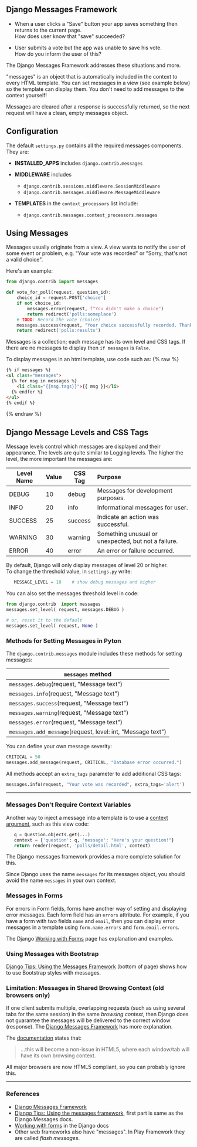 ## Django Messages Framework

* When a user clicks a "Save" button your app saves something
then returns to the current page.   
How does user know that "save" succeeded?

* User submits a vote but the app was unable to save his vote.    
  How do you inform the user of this?

The Django Messages Framework addresses these situations and more.

"messages" is an object that is automatically included in the
context to every HTML template.  You can set messages in a view
(see example below) so the template can display them.
You don't need to add messages to the context yourself!

Messages are cleared after a response is successfully returned,
so the next request will have a clean, empty messages object.

## Configuration

The default `settings.py` contains all the required messages components.
They are:

* **INSTALLED_APPS** includes `django.contrib.messages`

* **MIDDLEWARE** includes
    - `django.contrib.sessions.middleware.SessionMiddleware`
    - `django.contrib.messages.middleware.MessageMiddleware`

* **TEMPLATES** in the `context_processors` list include:
    - `django.contrib.messages.context_processors.messages`



## Using Messages

Messages usually originate from a view.  A view wants to notify the user
of some event or problem, e.g. "Your vote was recorded"
or "Sorry, that's not a valid choice".

Here's an example:

```python
from django.contrib import messages

def vote_for_poll(request, question_id):
    choice_id = request.POST['choice']
    if not choice_id:
        messages.error(request, f"You didn't make a choice")
        return redirect('polls:someplace')
    # TODO: Record the vote (choice)
    messages.success(request, "Your choice successfully recorded. Thank you.")
    return redirect('polls:results')
```

Messages is a collection; each message has its own level and CSS tags. If there are no messages to display then `if messages` is `False`.

To display messages in an html template, use code such as:
{% raw %}
```html
{% if messages %}
<ul class="messages">
  {% for msg in messages %}
    <li class="{{msg.tags}}">{{ msg }}</li>
  {% endfor %}
</ul>
{% endif %}
```
{% endraw %}


## Django Message Levels and CSS Tags

Message levels control which messages are displayed and their appearance.
The levels are quite similar to Logging levels.
The higher the level, the more important the messages are:

| Level Name | Value  | CSS Tag  | Purpose                            |
|------------|--------|----------|:-----------------------------------|
| DEBUG      | 10     | debug    | Messages for development purposes. |
| INFO       | 20     | info     | Informational messages for user.   |
| SUCCESS    | 25     | success  | Indicate an action was successful. |
| WARNING    | 30     | warning  | Something unusual or unexpected, but not a failure. |
| ERROR      | 40     | error    | An error or failure occurred.      |

By default, Django will only display messages of level 20 or higher.    
To change the threshold value, in `settings.py` write: 
```python
   MESSAGE_LEVEL = 10    # show debug messages and higher
```
You can also set the messages threshold level in code:
```python
from django.contrib  import messages
messages.set_level( request, messages.DEBUG )

# or, reset it to the default
messages.set_level( request, None )
```

### Methods for Setting Messages in Pyton

The `django.contrib.messages` module includes these methods for setting messages:

| `messages` method |
|-------------------|
| `messages.debug`(request, "Message text") |
| `messages.info`(request, "Message text") |
| `messages.success`(request, "Message text") |
| `messages.warning`(request, "Message text") |
| `messages.error`(request, "Message text") |
| `messages.add_message`(request, level: int, "Message text") |

You can define your own message severity:
```python
CRITICAL = 50
messages.add_message(request, CRITICAL, "Database error occurred.")
```
All methods accept an `extra_tags` parameter to add additional CSS tags:
```python
messages.info(request, "Your vote was recorded", extra_tags='alert')
```
---

### Messages Don't Require Context Variables

Another way to inject a message into a template is to use 
a [context argument][django-shortcuts], such as this view code:

```python
   q = Question.objects.get(...)
   context = {'question': q, 'message': "Here's your question!"}
   return render(request, 'polls/detail.html', context)
```

The Django messages framework provides a more complete solution for this.

Since Django uses the name `messages` for its messages object,
you should avoid the name `messages` in your own context.

### Messages in Forms

For errors in Form fields, forms have another way of setting and displaying error messages.
Each form field has an `errors` attribute.
For example, if you have a form with two fields `name` and `email`,
then you can display error messages in a template
using `form.name.errors` and `form.email.errors`.

The Django [Working with Forms][django-forms] page has explanation and examples.


### Using Messages with Bootstrap

[Django Tips: Using the Messages Framework][django-tips-messages] (bottom of page) shows how to use Bootstrap styles with messages.


### Limitation: Messages in Shared Browsing Context (old browsers only)

If one client submits multiple, overlapping requests (such as using
several tabs for the same session) in the same *browsing context*,
then Django does not guarantee the messages will be delivered 
to the correct window (response).
The [Django Messages Framework][messages-framework] has more explanation.

The [documentation][messages-framework] states that:

> ...this will become a non-issue in HTML5,
> where each window/tab will have its own browsing context.

All major browsers are now HTML5 compliant, so you can probably
ignore this.

---
### References

* [Django Messages Framework][messages-framework]
* [Django Tips: Using the messages framework][django-tips-messages], first part is same as the Django Messages docs.
* [Working with forms][django-forms] in the Django docs
* Other web frameworks also have "messages".  In Play Framework they are called
*flash messages*.

[django-tips-messages]: https://simpleisbetterthancomplex.com/tips/2016/09/06/django-tip-14-messages-framework.html, "Django Tips 14 Using the Messages Framework"
[django-forms]: https://docs.djangoproject.com/en/2.2/topics/forms/
[django-shortcuts]: https://docs.djangoproject.com/en/2.2/topics/http/shortcuts/
[messages-framework]: https://docs.djangoproject.com/en/2.2/ref/contrib/messages/
